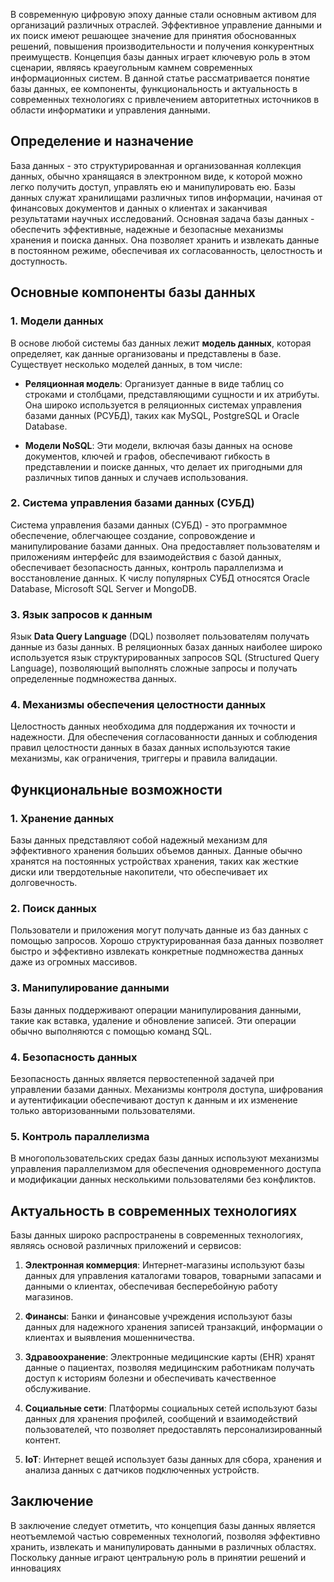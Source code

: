 В современную цифровую эпоху данные стали основным активом для организаций различных отраслей. Эффективное управление данными и их поиск имеют решающее значение для принятия обоснованных решений, повышения производительности и получения конкурентных преимуществ. Концепция базы данных играет ключевую роль в этом сценарии, являясь краеугольным камнем современных информационных систем. В данной статье рассматривается понятие базы данных, ее компоненты, функциональность и актуальность в современных технологиях с привлечением авторитетных источников в области информатики и управления данными.

## Определение и назначение

База данных - это структурированная и организованная коллекция данных, обычно хранящаяся в электронном виде, к которой можно легко получить доступ, управлять ею и манипулировать ею. Базы данных служат хранилищами различных типов информации, начиная от финансовых документов и данных о клиентах и заканчивая результатами научных исследований. Основная задача базы данных - обеспечить эффективные, надежные и безопасные механизмы хранения и поиска данных. Она позволяет хранить и извлекать данные в постоянном режиме, обеспечивая их согласованность, целостность и доступность.

## Основные компоненты базы данных

### 1. Модели данных

В основе любой системы баз данных лежит **модель данных**, которая определяет, как данные организованы и представлены в базе. Существует несколько моделей данных, в том числе:

- **Реляционная модель**: Организует данные в виде таблиц со строками и столбцами, представляющими сущности и их атрибуты. Она широко используется в реляционных системах управления базами данных (РСУБД), таких как MySQL, PostgreSQL и Oracle Database.

- **Модели NoSQL**: Эти модели, включая базы данных на основе документов, ключей и графов, обеспечивают гибкость в представлении и поиске данных, что делает их пригодными для различных типов данных и случаев использования.

### 2. Система управления базами данных (СУБД)

Система управления базами данных (СУБД) - это программное обеспечение, облегчающее создание, сопровождение и манипулирование базами данных. Она предоставляет пользователям и приложениям интерфейс для взаимодействия с базой данных, обеспечивает безопасность данных, контроль параллелизма и восстановление данных. К числу популярных СУБД относятся Oracle Database, Microsoft SQL Server и MongoDB.

### 3. Язык запросов к данным

Язык **Data Query Language** (DQL) позволяет пользователям получать данные из базы данных. В реляционных базах данных наиболее широко используется язык структурированных запросов SQL (Structured Query Language), позволяющий выполнять сложные запросы и получать определенные подмножества данных.

### 4. Механизмы обеспечения целостности данных

Целостность данных необходима для поддержания их точности и надежности. Для обеспечения согласованности данных и соблюдения правил целостности данных в базах данных используются такие механизмы, как ограничения, триггеры и правила валидации.

## Функциональные возможности

### 1. Хранение данных

Базы данных представляют собой надежный механизм для эффективного хранения больших объемов данных. Данные обычно хранятся на постоянных устройствах хранения, таких как жесткие диски или твердотельные накопители, что обеспечивает их долговечность.

### 2. Поиск данных

Пользователи и приложения могут получать данные из баз данных с помощью запросов. Хорошо структурированная база данных позволяет быстро и эффективно извлекать конкретные подмножества данных даже из огромных массивов.

### 3. Манипулирование данными

Базы данных поддерживают операции манипулирования данными, такие как вставка, удаление и обновление записей. Эти операции обычно выполняются с помощью команд SQL.

### 4. Безопасность данных

Безопасность данных является первостепенной задачей при управлении базами данных. Механизмы контроля доступа, шифрования и аутентификации обеспечивают доступ к данным и их изменение только авторизованными пользователями.

### 5. Контроль параллелизма

В многопользовательских средах базы данных используют механизмы управления параллелизмом для обеспечения одновременного доступа и модификации данных несколькими пользователями без конфликтов.

## Актуальность в современных технологиях

Базы данных широко распространены в современных технологиях, являясь основой различных приложений и сервисов:

1. **Электронная коммерция**: Интернет-магазины используют базы данных для управления каталогами товаров, товарными запасами и данными о клиентах, обеспечивая бесперебойную работу магазинов.

2. **Финансы**: Банки и финансовые учреждения используют базы данных для надежного хранения записей транзакций, информации о клиентах и выявления мошенничества.

3. **Здравоохранение**: Электронные медицинские карты (EHR) хранят данные о пациентах, позволяя медицинским работникам получать доступ к историям болезни и обеспечивать качественное обслуживание.

4. **Социальные сети**: Платформы социальных сетей используют базы данных для хранения профилей, сообщений и взаимодействий пользователей, что позволяет предоставлять персонализированный контент.

5. **IoT**: Интернет вещей использует базы данных для сбора, хранения и анализа данных с датчиков подключенных устройств.

## Заключение

В заключение следует отметить, что концепция базы данных является неотъемлемой частью современных технологий, позволяя эффективно хранить, извлекать и манипулировать данными в различных областях. Поскольку данные играют центральную роль в принятии решений и инновациях
